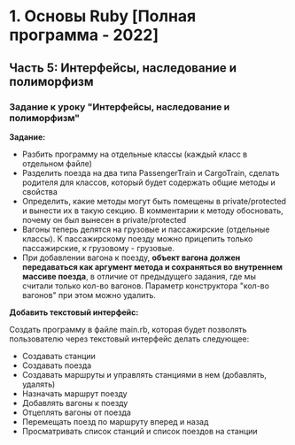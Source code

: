 # 1. Основы Ruby [Полная программа - 2022]

## Часть 5: Интерфейсы, наследование и полиморфизм

### Задание к уроку "Интерфейсы, наследование и полиморфизм"

**Задание:**

* Разбить программу на отдельные классы (каждый класс в отдельном файле)
* Разделить поезда на два типа PassengerTrain и CargoTrain, сделать родителя для классов, который будет содержать общие методы и свойства
* Определить, какие методы могут быть помещены в private/protected и вынести их в такую секцию.
  В комментарии к методу обосновать, почему он был вынесен в private/protected
* Вагоны теперь делятся на грузовые и пассажирские (отдельные классы).
  К пассажирскому поезду можно прицепить только пассажирские, к грузовому - грузовые.
* При добавлении вагона к поезду, **объект вагона должен передаваться как аргумент метода и
  сохраняться во внутреннем массиве поезда**, в отличие от предыдущего задания, где мы считали только кол-во вагонов.
  Параметр конструктора "кол-во вагонов" при этом можно удалить.

**Добавить текстовый интерфейс:**

Создать программу в файле main.rb, которая будет позволять пользователю через текстовый интерфейс делать следующее:
* Создавать станции
* Создавать поезда
* Создавать маршруты и управлять станциями в нем (добавлять, удалять)
* Назначать маршрут поезду
* Добавлять вагоны к поезду
* Отцеплять вагоны от поезда
* Перемещать поезд по маршруту вперед и назад
* Просматривать список станций и список поездов на станции